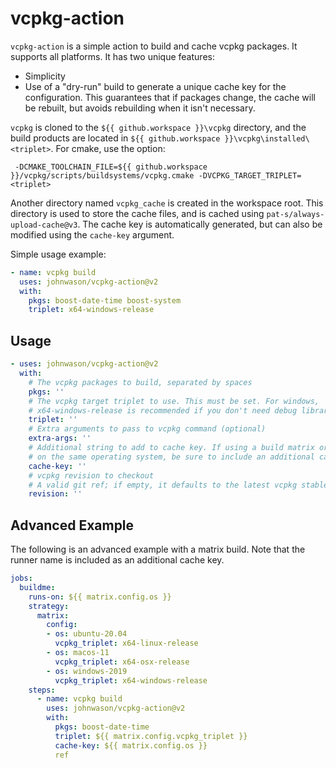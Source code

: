 # vcpkg-action

`vcpkg-action` is a simple action to build and cache vcpkg packages. It supports all platforms. It has two unique
features:

* Simplicity
* Use of a "dry-run" build to generate a unique cache key for the configuration. This guarantees that if packages
  change, the cache will be rebuilt, but avoids rebuilding when it isn't necessary.

`vcpkg` is cloned to the `${{ github.workspace }}\vcpkg` directory, and the build products are located in
 `${{ github.workspace }}\vcpkg\installed\<triplet>`. For cmake, use the option:

```
 -DCMAKE_TOOLCHAIN_FILE=${{ github.workspace }}/vcpkg/scripts/buildsystems/vcpkg.cmake -DVCPKG_TARGET_TRIPLET=<triplet>
```

Another directory named `vcpkg_cache` is created in the workspace root. This directory is used to store the cache files, 
and is cached using `pat-s/always-upload-cache@v3`. The cache key is automatically generated, 
but can also be modified using the `cache-key` argument.

Simple usage example:

```yaml
- name: vcpkg build
  uses: johnwason/vcpkg-action@v2
  with:
    pkgs: boost-date-time boost-system
    triplet: x64-windows-release
```

## Usage

```yaml
- uses: johnwason/vcpkg-action@v2
  with:
    # The vcpkg packages to build, separated by spaces
    pkgs: ''
    # The vcpkg target triplet to use. This must be set. For windows, 
    # x64-windows-release is recommended if you don't need debug libraries
    triplet: ''
    # Extra arguments to pass to vcpkg command (optional)
    extra-args: ''
    # Additional string to add to cache key. If using a build matrix or building different configurations
    # on the same operating system, be sure to include an additional cache key to separate the caches. (optional)
    cache-key: ''
    # vcpkg revision to checkout
    # A valid git ref; if empty, it defaults to the latest vcpkg stable release.
    revision: ''

```

## Advanced Example

The following is an advanced example with a matrix build. Note that the runner name is included as an additional
cache key.

```yaml
jobs:
  buildme:
    runs-on: ${{ matrix.config.os }}
    strategy:
      matrix:
        config:
        - os: ubuntu-20.04
          vcpkg_triplet: x64-linux-release
        - os: macos-11
          vcpkg_triplet: x64-osx-release
        - os: windows-2019
          vcpkg_triplet: x64-windows-release
    steps:
      - name: vcpkg build
        uses: johnwason/vcpkg-action@v2
        with:
          pkgs: boost-date-time
          triplet: ${{ matrix.config.vcpkg_triplet }}
          cache-key: ${{ matrix.config.os }}
          ref
```


